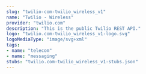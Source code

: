 ```yaml
---
slug: "twilio-com-twilio_wireless_v1"
name: "Twilio - Wireless"
provider: "twilio.com"
description: "This is the public Twilio REST API."
logo: "twilio.com-twilio_wireless_v1-logo.svg"
logoMediaType: "image/svg+xml"
tags:
- name: "telecom"
- name: "messaging"
stubs: "twilio.com-twilio_wireless_v1-stubs.json"
---
```

